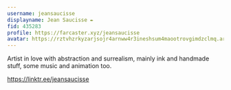 ```yaml
---
username: jeansaucisse
displayname: Jean Saucisse ✒️
fid: 435283
profile: https://farcaster.xyz/jeansaucisse
avatar: https://rztvhzrkyzarjsojr4arnww4r3ineshsum4maootrovgimdzclmq.arweave.net/jmdT5irGQRTJyY8BFtrcjtDSSPKjOMA504uqZDB5Etk/
---
```


Artist in love with abstraction and surrealism, mainly ink and handmade stuff, some music and animation too.

https://linktr.ee/jeansaucisse
